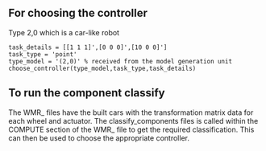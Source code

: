 
## For choosing the controller 
Type 2,0 which is a car-like robot 
```
task_details = [[1 1 1]',[0 0 0]',[10 0 0]']
task_type = 'point'
type_model = '(2,0)' % received from the model generation unit
choose_controller(type_model,task_type,task_details)
```

## To run the component classify 
The WMR_ files have the built cars with the transformation matrix data for each wheel and actuator. The classify_components files is called within the COMPUTE section of the WMR_ file to get the required classification. This can then be used to choose the appropriate controller.
